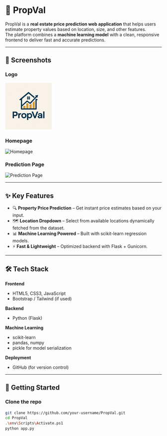 # 🏡 PropVal

PropVal is a **real estate price prediction web application** that helps users estimate property values based on location, size, and other features.  
The platform combines a **machine learning model** with a clean, responsive frontend to deliver fast and accurate predictions.

---

## 📸 Screenshots

### Logo
<img src="./static/images/logo.png" alt="PropVal Logo" width="150">

### Homepage
<img src="assets/homepage.png" alt="Homepage" width="600">

### Prediction Page
<img src="assets/prediction.png" alt="Prediction Page" width="600">

---

## ✨ Key Features

- 🔍 **Property Price Prediction** – Get instant price estimates based on your input.  
- 🗺️ **Location Dropdown** – Select from available locations dynamically fetched from the dataset.  
- 📊 **Machine Learning Powered** – Built with scikit-learn regression models.  
- ⚡ **Fast & Lightweight** – Optimized backend with Flask + Gunicorn.  

---

## 🛠️ Tech Stack

**Frontend**
- HTML5, CSS3, JavaScript  
- Bootstrap / Tailwind (if used)  

**Backend**
- Python (Flask)  

**Machine Learning**
- scikit-learn  
- pandas, numpy  
- pickle for model serialization  

**Deployment** 
- GitHub (for version control)  

---

## 🚀 Getting Started

### Clone the repo
```bash
git clone https://github.com/your-username/PropVal.git
cd PropVal
.\env\Scripts\Activate.ps1
python app.py
